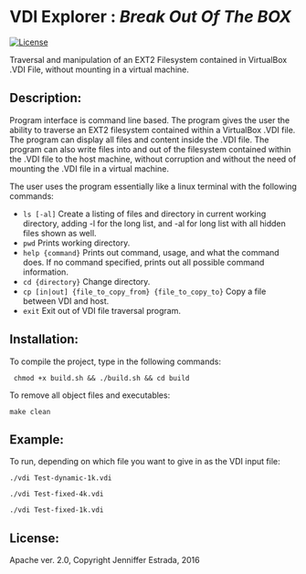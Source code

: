 # <b> VDI Explorer</b> : <em>Break Out Of The BOX</em>

[![License](https://img.shields.io/badge/License-Apache%202.0-blue.svg)](https://github.com/estradjm/VDI-Explorer/blob/master/LICENSE.md)

<p>Traversal and manipulation of an EXT2 Filesystem contained in VirtualBox .VDI File, without mounting in a virtual machine.</p>

## Description:
<p>Program interface is command line based. The program gives the user the ability to traverse an EXT2 filesystem contained within a VirtualBox .VDI file. The program can display all files and content inside the .VDI file. The program can also write files into and out of the filesystem contained within the .VDI file to the host machine, without corruption and without the need of mounting the .VDI file in a virtual machine. </p>

<p>The user uses the program essentially like a linux terminal with the following commands:</p>

  * `ls [-al]`  Create a listing of files and directory in current working directory, adding -l for the long list, and -al for long list with all hidden files shown as well.
  * `pwd` Prints working directory.
  * `help {command}` Prints out command, usage, and what the command does. If no command specified, prints out all possible command information.
  * `cd {directory}` Change directory.
  * `cp [in|out] {file_to_copy_from} {file_to_copy_to}` Copy a file between VDI and host.
  * `exit` Exit out of VDI file traversal program.

## Installation:
<p>To compile the project, type in the following commands: </p>

` chmod +x build.sh && ./build.sh && cd build` 

<p>To remove all object files and executables:</p>

` make clean `

## Example:
<p>To run, depending on which file you want to give in as the VDI input file:</p>

` ./vdi Test-dynamic-1k.vdi `

` ./vdi Test-fixed-4k.vdi `

` ./vdi Test-fixed-1k.vdi `

## License: 
Apache ver. 2.0, Copyright Jenniffer Estrada, 2016  
